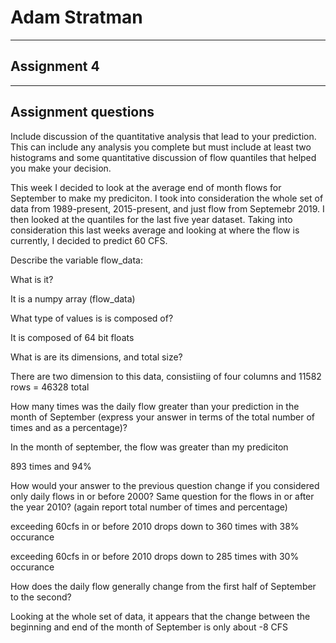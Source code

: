 # Adam Stratman 
--------
Assignment 4
----
----

## Assignment questions

Include discussion of the quantitative analysis that lead to your prediction. This can include any analysis you complete but must include at least two histograms and some quantitative discussion of flow quantiles that helped you make your decision.

This week I decided to look at the average end of month flows for September to make my prediciton. I took into consideration the whole set of data from 1989-present, 2015-present, and just flow from Septemebr 2019. I then looked at the quantiles for the last five year dataset. Taking into consideration this last weeks average and looking at where the flow is currently, I decided to predict 60 CFS. 

Describe the variable flow_data:

What is it?

It is a numpy array (flow_data)

What type of values is is composed of?

It is composed of 64 bit floats 

What is are its dimensions, and total size?

There are two dimension to this data, consistiing of four columns and 11582 rows = 46328 total 

How many times was the daily flow greater than your prediction in the month of September (express your answer in terms of the total number of times and as a percentage)?

In the month of september, the flow was greater than my prediciton 

893 times and 94% 


How would your answer to the previous question change if you considered only daily flows in or before 2000? Same question for the flows in or after the year 2010? (again report total number of times and percentage)

exceeding 60cfs in or before 2010 drops down to 360 times with 38% occurance 

exceeding 60cfs in or before 2010 drops down to 285 times with 30% occurance 


How does the daily flow generally change from the first half of September to the second?

Looking at the whole set of data, it appears that the change between the beginning and end of the month of September is only about -8 CFS 